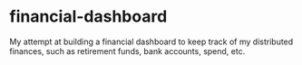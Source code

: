 # financial-dashboard
My attempt at building a financial dashboard to keep track of my distributed finances, such as retirement funds, bank accounts, spend, etc. 
